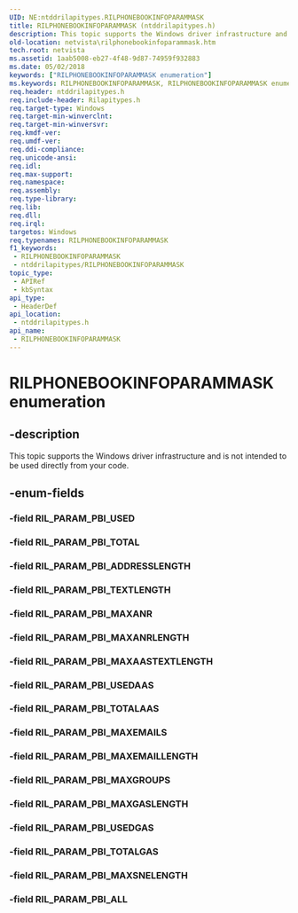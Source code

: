 ```yaml
---
UID: NE:ntddrilapitypes.RILPHONEBOOKINFOPARAMMASK
title: RILPHONEBOOKINFOPARAMMASK (ntddrilapitypes.h)
description: This topic supports the Windows driver infrastructure and is not intended to be used directly from your code.
old-location: netvista\rilphonebookinfoparammask.htm
tech.root: netvista
ms.assetid: 1aab5008-eb27-4f48-9d87-74959f932883
ms.date: 05/02/2018
keywords: ["RILPHONEBOOKINFOPARAMMASK enumeration"]
ms.keywords: RILPHONEBOOKINFOPARAMMASK, RILPHONEBOOKINFOPARAMMASK enumeration [Network Drivers Starting with Windows Vista], RIL_PARAM_PBI_ADDRESSLENGTH, RIL_PARAM_PBI_ALL, RIL_PARAM_PBI_MAXAASTEXTLENGTH, RIL_PARAM_PBI_MAXANR, RIL_PARAM_PBI_MAXANRLENGTH, RIL_PARAM_PBI_MAXEMAILLENGTH, RIL_PARAM_PBI_MAXEMAILS, RIL_PARAM_PBI_MAXGASLENGTH, RIL_PARAM_PBI_MAXGROUPS, RIL_PARAM_PBI_MAXSNELENGTH, RIL_PARAM_PBI_TEXTLENGTH, RIL_PARAM_PBI_TOTAL, RIL_PARAM_PBI_TOTALAAS, RIL_PARAM_PBI_TOTALGAS, RIL_PARAM_PBI_USEDAAS, RIL_PARAM_PBI_USEDGAS, netvista.rilphonebookinfoparammask, ntddrilapitypes/RILPHONEBOOKINFOPARAMMASK, ntddrilapitypes/RIL_PARAM_PBI_ADDRESSLENGTH, ntddrilapitypes/RIL_PARAM_PBI_ALL, ntddrilapitypes/RIL_PARAM_PBI_MAXAASTEXTLENGTH, ntddrilapitypes/RIL_PARAM_PBI_MAXANR, ntddrilapitypes/RIL_PARAM_PBI_MAXANRLENGTH, ntddrilapitypes/RIL_PARAM_PBI_MAXEMAILLENGTH, ntddrilapitypes/RIL_PARAM_PBI_MAXEMAILS, ntddrilapitypes/RIL_PARAM_PBI_MAXGASLENGTH, ntddrilapitypes/RIL_PARAM_PBI_MAXGROUPS, ntddrilapitypes/RIL_PARAM_PBI_MAXSNELENGTH, ntddrilapitypes/RIL_PARAM_PBI_TEXTLENGTH, ntddrilapitypes/RIL_PARAM_PBI_TOTAL, ntddrilapitypes/RIL_PARAM_PBI_TOTALAAS, ntddrilapitypes/RIL_PARAM_PBI_TOTALGAS, ntddrilapitypes/RIL_PARAM_PBI_USEDAAS, ntddrilapitypes/RIL_PARAM_PBI_USEDGAS
req.header: ntddrilapitypes.h
req.include-header: Rilapitypes.h
req.target-type: Windows
req.target-min-winverclnt: 
req.target-min-winversvr: 
req.kmdf-ver: 
req.umdf-ver: 
req.ddi-compliance: 
req.unicode-ansi: 
req.idl: 
req.max-support: 
req.namespace: 
req.assembly: 
req.type-library: 
req.lib: 
req.dll: 
req.irql: 
targetos: Windows
req.typenames: RILPHONEBOOKINFOPARAMMASK
f1_keywords:
 - RILPHONEBOOKINFOPARAMMASK
 - ntddrilapitypes/RILPHONEBOOKINFOPARAMMASK
topic_type:
 - APIRef
 - kbSyntax
api_type:
 - HeaderDef
api_location:
 - ntddrilapitypes.h
api_name:
 - RILPHONEBOOKINFOPARAMMASK
---
```


# RILPHONEBOOKINFOPARAMMASK enumeration


## -description

This topic supports the Windows driver infrastructure and is not intended to be used directly from your code.

## -enum-fields

### -field RIL_PARAM_PBI_USED

### -field RIL_PARAM_PBI_TOTAL

### -field RIL_PARAM_PBI_ADDRESSLENGTH

### -field RIL_PARAM_PBI_TEXTLENGTH

### -field RIL_PARAM_PBI_MAXANR

### -field RIL_PARAM_PBI_MAXANRLENGTH

### -field RIL_PARAM_PBI_MAXAASTEXTLENGTH

### -field RIL_PARAM_PBI_USEDAAS

### -field RIL_PARAM_PBI_TOTALAAS

### -field RIL_PARAM_PBI_MAXEMAILS

### -field RIL_PARAM_PBI_MAXEMAILLENGTH

### -field RIL_PARAM_PBI_MAXGROUPS

### -field RIL_PARAM_PBI_MAXGASLENGTH

### -field RIL_PARAM_PBI_USEDGAS

### -field RIL_PARAM_PBI_TOTALGAS

### -field RIL_PARAM_PBI_MAXSNELENGTH

### -field RIL_PARAM_PBI_ALL

